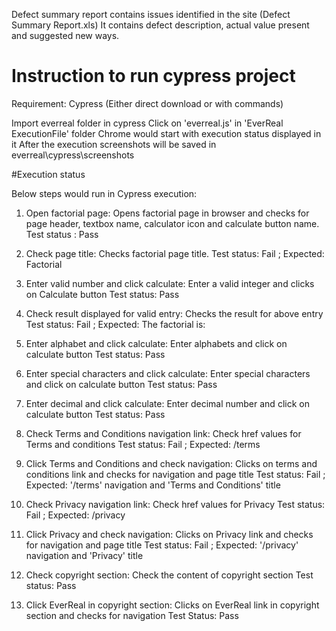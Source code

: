 
Defect summary report contains issues identified in the site (Defect Summary Report.xls)
It contains defect description, actual value present and suggested new ways.

# Instruction to run cypress project

Requirement: Cypress (Either direct download or with commands)

Import everreal folder in cypress
Click on 'everreal.js' in 'EverReal ExecutionFile' folder
Chrome would start with execution status displayed in it
After the execution screenshots will be saved in everreal\cypress\screenshots

#Execution status

Below steps would run in Cypress execution:
1. Open factorial page:
	Opens factorial page in browser and checks for page header, textbox name, calculator icon and calculate button name.
	Test status : Pass

2. Check page title:
	Checks factorial page title.
	Test status: Fail ; Expected: Factorial

3. Enter valid number and click calculate:
	Enter a valid integer and clicks on Calculate button
	Test status: Pass

4. Check result displayed for valid entry:
	Checks the result for above entry 
	Test status: Fail ; Expected: The factorial is:<Output>

5. Enter alphabet and click calculate:
	Enter alphabets and click on calculate button
	Test status: Pass

6. Enter special characters and click calculate:
	Enter special characters and click on calculate button
	Test status: Pass

7. Enter decimal and click calculate:
	Enter decimal number and click on calculate button
	Test status: Pass

8. Check Terms and Conditions navigation link:
	Check href values for Terms and conditions
	Test status: Fail ; Expected: /terms

9. Click Terms and Conditions and check navigation:
	Clicks on terms and conditions link and checks for navigation and page title
	Test status: Fail ; Expected: '/terms' navigation and 'Terms and Conditions' title

10. Check Privacy navigation link:
	Check href values for Privacy
	Test status: Fail ; Expected: /privacy

11. Click Privacy and check navigation:
	Clicks on Privacy link and checks for navigation and page title
	Test status: Fail ; Expected: '/privacy' navigation and 'Privacy' title

12. Check copyright section:
	Check the content of copyright section
	Test status: Pass

13. Click EverReal in copyright section:
	Clicks on EverReal link in copyright section and checks for navigation
	Test Status: Pass
